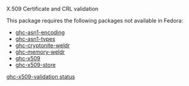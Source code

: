 X.509 Certificate and CRL validation

This package requires the following packages not available in Fedora:

* [ghc-asn1-encoding](../ghc-asn1-encoding)
* [ghc-asn1-types](../ghc-asn1-types)
* [ghc-cryptonite-weldr](../ghc-cryptonite-weldr)
* [ghc-memory-weldr](../ghc-memory-weldr)
* [ghc-x509](../ghc-x509)
* [ghc-x509-store](../ghc-x509-store)

[ghc-x509-validation status](https://copr.fedorainfracloud.org/coprs/dshea/bdcs-haskell-deps/package/ghc-x509-status/status_image/last_build.png)
